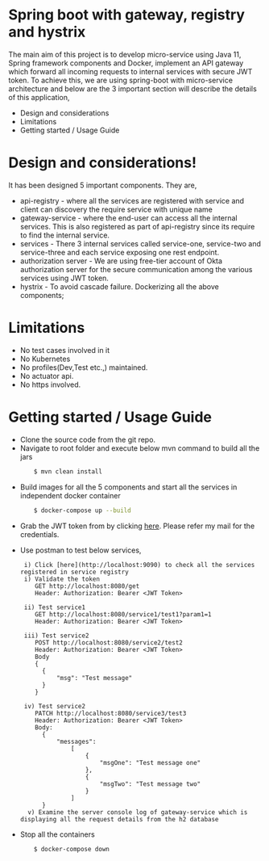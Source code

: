 # Spring boot with gateway, registry and hystrix
The main aim of this project is to develop micro-service using Java 11, Spring framework components and Docker, implement an API gateway which forward all incoming requests to internal services with secure JWT token.
To achieve this, we are using spring-boot with micro-service architecture and below are the 3 important section will describe the details of this application,
- Design and considerations
- Limitations
- Getting started / Usage Guide
# Design and considerations!
  It has been designed 5 important components. They are,
  - api-registry - where all the services are registered with service and client can discovery the require service with unique name
  - gateway-service - where the end-user can access all the internal services. This is also registered as part of api-registry since its require to find the internal service.
  - services - There 3 internal services called service-one, service-two and service-three and each service exposing one rest endpoint.
  - authorization server - We are using free-tier account of Okta authorization server for the secure communication among the various services using JWT token.
  - hystrix - To avoid cascade failure.
  Dockerizing all the above components; 

# Limitations
- No test cases involved in it
- No Kubernetes
- No profiles(Dev,Test etc.,) maintained.
- No actuator api.
- No https involved.

# Getting started / Usage Guide
- Clone the source code from the git repo.
- Navigate to root folder and execute below mvn command to build all the jars
```sh
       $ mvn clean install
```
- Build images for all the 5 components and start all the services in independent docker container
```sh
       $ docker-compose up --build
```
- Grab the JWT token from by clicking [here](https://oidcdebugger.com/debug). Please refer my mail for the credentials.
- Use postman to test below services,

	   i) Click [here](http://localhost:9090) to check all the services registered in service registry
       i) Validate the token
	      GET http://localhost:8080/get
		  Header: Authorization: Bearer <JWT Token>
		  
	   ii) Test service1
	      GET http://localhost:8080/service1/test1?param1=1
		  Header: Authorization: Bearer <JWT Token>
		  
	   iii) Test service2
	      POST http://localhost:8080/service2/test2
		  Header: Authorization: Bearer <JWT Token>
		  Body
		  {
		    {
				"msg": "Test message"
			}
		  }
		  
	   iv) Test service2
	      PATCH http://localhost:8080/service3/test3
		  Header: Authorization: Bearer <JWT Token>
		  Body:
		  	{
				"messages":
					[
					  	{
					  		"msgOne": "Test message one"	
					  	},
					  	{
					  		"msgTwo": "Test message two"	
					  	}
					]
			}
		v) Examine the server console log of gateway-service which is displaying all the request details from the h2 database
		
- Stop all the containers
```sh
       $ docker-compose down
```
